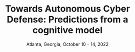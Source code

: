 ---
title: "Towards Autonomous Cyber Defense: Predictions from a cognitive model"
collection: Conference
# permalink: /publication/2009-10-01-paper-title-number-1
# excerpt: 'This paper is about the number 1. The number 2 is left for future work.'
date: Atlanta, Georgia, October 10 - 14, 2022
venue: 'The 66th International Annual Meeting of the Human Factors and Ergonomics Society'
# paperurl: 'https://arxiv.org/pdf/2108.11037.pdf'
# citation: 'Your Name, You. (2009). &quot;Paper Title Number 1.&quot; <i>Journal 1</i>. 1(1).'
---